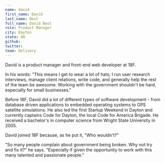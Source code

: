```yaml
---
name: david
first_name: David
last_name: Best
full_name: David Best
role: Product Manager
city: Dayton
state: OH
github:
twitter:
team: Delivery
---
```


David is a product manager and front-end web developer at 18F. 

In his words: "This means I get to wear a lot of hats; I run user research interviews, manage client relations, write code, and generally help the rest of the team be awesome.	Working with the government shouldn't be hard, especially for small businesses."

Before 18F, David did a lot of different types of software development - from database driven applications to embedded operating systems to GPS satellite simulations. He also led the first Startup Weekend in Dayton and currently captains Code for Dayton, the local Code for America Brigade. He received a bachelor's in computer science from Wright State University in 2005.

David joined 18F because, as he put it, "Who wouldn't?"

"So many people complain about government being broken. Why not try and fix it?" he says. "Especially if given the opportunity to work with this many talented and passionate people."

